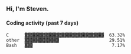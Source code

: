 ### Hi, I'm Steven.

#### Coding activity (past 7 days)
```
C      ▓▓▓▓▓▓▓▓▓▓▓▓▓▓▓▓▓▓▓▓▓▓▓▓▓▓▓▓▓▓  63.32%
other  ▓▓▓▓▓▓▓▓▓▓▓▓▓                   29.51%
Bash   ▓▓▓                              7.17%
```

